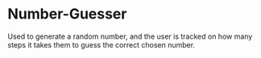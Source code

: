 # Number-Guesser
Used to generate a random number, and the user is tracked on how many steps it takes them to guess the correct chosen number.
